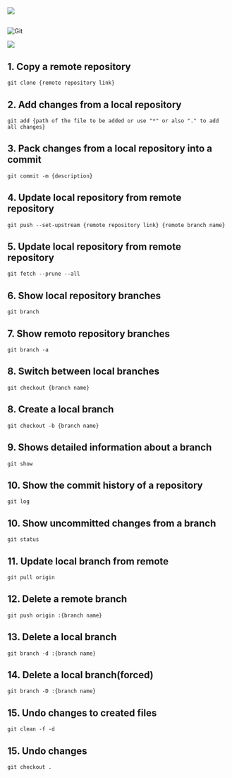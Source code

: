 <!-- Animated text -->
<div align="left">
  <img src="https://readme-typing-svg.herokuapp.com/?color=FFFFFF&size=35&vCenter=true&width=290&lines=GIT;TECHNOLOGIES"/>
</div>

##
<div style="display: inline_block">

  ![Git](https://img.shields.io/badge/git-%23F05033.svg?style=for-the-badge&logo=git&logoColor=FFFFFF&color=000000)&nbsp;
  
</div>

<div align="left">
  <img src="https://readme-typing-svg.herokuapp.com/?color=FFFFFF&size=35&vCenter=true&width=290&lines=GIT;COMMANDS"/>
</div>

##

## 1. Copy a remote repository
```
git clone {remote repository link}
```

## 2. Add changes from a local repository
```
git add {path of the file to be added or use "*" or also "." to add all changes}
```

## 3. Pack changes from a local repository into a commit
```
git commit -m {description}
```

## 4. Update local repository from remote repository
```
git push --set-upstream {remote repository link} {remote branch name}
```

## 5. Update local repository from remote repository
```
git fetch --prune --all
```

## 6. Show local repository branches
```
git branch
```

## 7. Show remoto repository branches
```
git branch -a
```

## 8. Switch between local branches
```
git checkout {branch name}
```

## 8. Create a local branch
```
git checkout -b {branch name}
```

## 9. Shows detailed information about a branch
```
git show
```

## 10. Show the commit history of a repository
```
git log
```

## 10. Show uncommitted changes from a branch
```
git status
```

## 11. Update local branch from remote
```
git pull origin
```

## 12. Delete a remote branch
```
git push origin :{branch name}
```

## 13. Delete a local branch
```
git branch -d :{branch name}
```

## 14. Delete a local branch(forced)
```
git branch -D :{branch name}
```

## 15. Undo changes to created files
```
git clean -f -d
```

## 15. Undo changes
```
git checkout .
```

